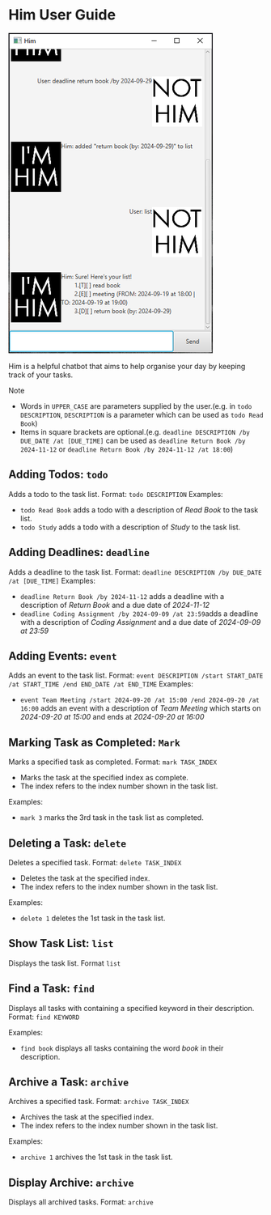 # Him User Guide

![A sample screenshot of Him in use.](Ui.png)

Him is a helpful chatbot that aims to help organise your day by keeping track of your tasks.

> [!NOTE]
>- Words in `UPPER_CASE` are parameters supplied by the user.(e.g. in `todo DESCRIPTION`, `DESCRIPTION` is a
   parameter
   which can be used as `todo Read Book`)
>- Items in square brackets are optional.(e.g. `deadline DESCRIPTION /by DUE_DATE /at [DUE_TIME]` can be used as
   `deadline Return Book /by 2024-11-12` or `deadline Return Book /by 2024-11-12 /at 18:00`)

## Adding Todos: `todo`

Adds a todo to the task list.
Format: `todo DESCRIPTION`
Examples:

- `todo Read Book` adds a todo with a description of *Read Book* to the task list.
- `todo Study` adds a todo with a description of *Study* to the task list.

## Adding Deadlines: `deadline`

Adds a deadline to the task list.
Format: `deadline DESCRIPTION /by DUE_DATE /at [DUE_TIME]`
Examples:

- `deadline Return Book /by 2024-11-12` adds a deadline with a description of *Return Book* and a due date of
  *2024-11-12*
- `deadline Coding Assignment /by 2024-09-09 /at 23:59`adds a deadline with a description of *Coding Assignment* and a
  due date of
  *2024-09-09 at 23:59*

## Adding Events: `event`

Adds an event to the task list.
Format: `event DESCRIPTION /start START_DATE /at START_TIME /end END_DATE /at END_TIME`
Examples:

- `event Team Meeting /start 2024-09-20 /at 15:00 /end 2024-09-20 /at 16:00` adds an event with a description of *Team
  Meeting* which starts on *2024-09-20 at 15:00* and ends at *2024-09-20 at 16:00*

## Marking Task as Completed: `Mark`

Marks a specified task as completed.
Format: `mark TASK_INDEX`

- Marks the task at the specified index as complete.
- The index refers to the index number shown in the task list.

Examples:

- `mark 3` marks the 3rd task in the task list as completed.

## Deleting a Task: `delete`

Deletes a specified task.
Format: `delete TASK_INDEX`

- Deletes the task at the specified index.
- The index refers to the index number shown in the task list.

Examples:

- `delete 1` deletes the 1st task in the task list.

## Show Task List: `list`

Displays the task list.
Format `list`

## Find a Task: `find`

Displays all tasks with containing a specified keyword in their description.
Format: `find KEYWORD`

Examples:

- `find book` displays all tasks containing the word *book* in their description.

## Archive a Task: `archive`

Archives a specified task.
Format: `archive TASK_INDEX`

- Archives the task at the specified index.
- The index refers to the index number shown in the task list.

Examples:

- `archive 1` archives the 1st task in the task list.

## Display Archive: `archive`

Displays all archived tasks.
Format: `archive`
